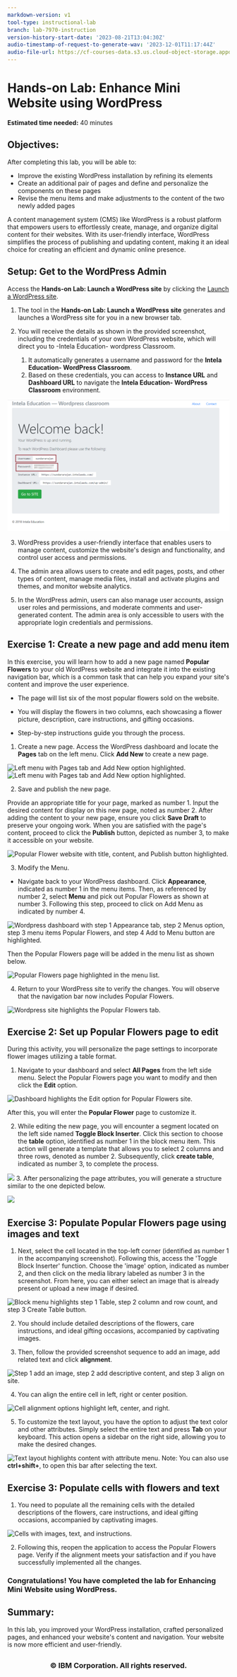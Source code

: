 ```yaml
---
markdown-version: v1
tool-type: instructional-lab
branch: lab-7970-instruction
version-history-start-date: '2023-08-21T13:04:30Z'
audio-timestamp-of-request-to-generate-wav: '2023-12-01T11:17:44Z'
audio-file-url: https://cf-courses-data.s3.us.cloud-object-storage.appdomain.cloud/IBMSkillsNetwork-CD0111EN-Coursera/labs/m4_l2_Enhance_mini_website__using_WordPress.md.wav
---
```

# Hands-on Lab: Enhance Mini Website using WordPress

<!--
<img src="https://cf-courses-data.s3.us.cloud-object-storage.appdomain.cloud/IBMSkillsNetwork-WD0231EN-SkillsNetwork/IDSN-logo.png" width="200" alt="cognitiveclass.ai logo"Â  />
-->

**Estimated time needed:** 40 minutes

## Objectives:
After completing this lab, you will be able to:

- Improve the existing WordPress installation by refining its elements
- Create an additional pair of pages and define and personalize the components on these pages
- Revise the menu items and make adjustments to the content of the two newly added pages


A content management system (CMS) like WordPress is a robust platform that empowers users to effortlessly create, manage, and organize digital content for their websites. With its user-friendly interface, WordPress simplifies the process of publishing and updating content, making it an ideal choice for creating an efficient and dynamic online presence.


## Setup: Get to the WordPress Admin

Access the **Hands-on Lab: Launch a WordPress site** by clicking the [Launch a WordPress site](https://www.coursera.org/learn/getting-started-with-front-end-and-web-development/ungradedLti/7IObz/generate-a-wordpress-site "link").



1. The tool in the **Hands-on Lab: Launch a WordPress site** generates and launches a WordPress site for you in a new browser tab.

2. You will receive the details as shown in the provided screenshot, including the credentials of your own WordPress website, which will direct you to -Intela Education- wordpress Classroom.
	1. It automatically generates a username and password for the **Intela Education- WordPress Classroom**.
	2. Based on these credentials, you can access to  **Instance URL** and **Dashboard URL** to navigate the **Intela Education- WordPress Classroom** environment.

<img src="./images/Ex1_1.png" alt="Intela Education, Wordpress classrom welcome screen with username and password highlighted" />


3. WordPress provides a user-friendly interface that enables users to manage content, customize the website\'s design and functionality, and control user access and permissions.

4. The admin area allows users to create and edit pages, posts, and other types of content, manage media files, install and activate plugins and themes, and monitor website analytics.

5. In the WordPress admin, users can also manage user accounts, assign user roles and permissions, and moderate comments and user-generated content. The admin area is only accessible to users with the appropriate login credentials and permissions.




## Exercise 1: Create a new page and add menu item

In this exercise, you will learn how to add a new page named **Popular Flowers** to your old WordPress website and integrate it into the existing navigation bar, which is a common task that can help you expand your site\'s content and improve the user experience.

- The page will list six of the most popular flowers sold on the website.

- You will display the flowers in two columns, each showcasing a flower picture, description, care instructions, and gifting occasions.

- Step-by-step instructions guide you through the process.

1. Create a new page.
Access the WordPress dashboard and locate the **Pages** tab on the left menu.
Click **Add New** to create a new page.

<img src="https://cf-courses-data.s3.us.cloud-object-storage.appdomain.cloud/IBMSkillsNetwork-CD0111EN-Coursera/images/first.PNG" alt="Left menu with Pages tab and Add New option highlighted.">

<img src="https://cf-courses-data.s3.us.cloud-object-storage.appdomain.cloud/IBMSkillsNetwork-CD0111EN-Coursera/images/first.PNG" alt="Left menu with Pages tab and Add New option highlighted.">


2. Save and publish the new page.

Provide an appropriate title for your page, marked as number 1.
Input the desired content for display on this new page, noted as number 2.
After adding the content to your new page, ensure you click **Save Draft** to preserve your ongoing work. 
When you are satisfied with the page's content, proceed to click the **Publish** button, depicted as number 3, to make it accessible on your website.


![Popular Flower website with title, content, and Publish button highlighted.](https://cf-courses-data.s3.us.cloud-object-storage.appdomain.cloud/IBMSkillsNetwork-CD0111EN-Coursera/images/2_second.PNG)

3. Modify the Menu.
- Navigate back to your WordPress dashboard. Click **Appearance**, indicated as number 1 in the menu items. Then, as referenced by number 2, select **Menu** and pick out Popular Flowers as shown at number 3. Following this step, proceed to click on Add Menu as indicated by number 4.

![Wordpress dashboard with step 1 Appearance tab, step 2 Menus option, step 3 menu items Popular Flowers, and step 4 Add to Menu button are highlighted.](https://cf-courses-data.s3.us.cloud-object-storage.appdomain.cloud/IBMSkillsNetwork-CD0111EN-Coursera/images/3_third.PNG)

Then the Popular Flowers page will be added in the menu list as shown below.

![Popular Flowers page highlighted in the menu list.](https://cf-courses-data.s3.us.cloud-object-storage.appdomain.cloud/IBMSkillsNetwork-CD0111EN-Coursera/images/4_fourth.PNG)

4. Return to your WordPress site to verify the changes. You will observe that the navigation bar now includes Popular Flowers.

![Wordpress site highlights the Popular Flowers tab.](https://cf-courses-data.s3.us.cloud-object-storage.appdomain.cloud/IBMSkillsNetwork-CD0111EN-Coursera/images/6_six.PNG)



## Exercise 2: Set up Popular Flowers page to edit

During this activity, you will personalize the page settings to incorporate flower images utilizing a table format.

1. Navigate to your dashboard and select **All Pages** from the left side menu. Select the Popular Flowers page you want to modify and then click the **Edit** option.

![Dashboard highlights the Edit option for Popular Flowers site.](https://cf-courses-data.s3.us.cloud-object-storage.appdomain.cloud/IBMSkillsNetwork-CD0111EN-Coursera/images/7_seven.PNG)

After this, you will enter the **Popular Flower** page to customize it.

2. While editing the new page, you will encounter a segment located on the left side named **Toggle Block Inserter**. Click this section to choose the **table** option, identified as number 1 in the block menu item. This action will generate a template that allows you to select 2 columns and three rows, denoted as number 2. Subsequently, click **create table**, indicated as number 3, to complete the process.

![](https://cf-courses-data.s3.us.cloud-object-storage.appdomain.cloud/IBMSkillsNetwork-CD0111EN-Coursera/images/8.PNG)
3. After personalizing the page attributes, you will generate a structure similar to the one depicted below.

![](https://cf-courses-data.s3.us.cloud-object-storage.appdomain.cloud/IBMSkillsNetwork-CD0111EN-Coursera/images/9.PNG)



## Exercise 3: Populate Popular Flowers page using images and text

1. Next, select the cell located in the top-left corner (identified as number 1 in the accompanying screenshot). Following this, access the \'Toggle Block Inserter\' function. Choose the \'image\' option, indicated as number 2, and then click on the media library labeled as number 3 in the screenshot. From here, you can either select an image that is already present or upload a new image if desired.

![Block menu highlights step 1 Table, step 2 column and row count, and step 3 Create Table button.](https://cf-courses-data.s3.us.cloud-object-storage.appdomain.cloud/IBMSkillsNetwork-CD0111EN-Coursera/images/10.PNG)

2. You should include detailed descriptions of the flowers, care instructions, and ideal gifting occasions, accompanied by captivating images.

3. Then, follow the provided screenshot sequence to add an image, add related text and click **alignment**.

![Step 1 add an image, step 2 add descriptive content, and step 3 align on site.](https://cf-courses-data.s3.us.cloud-object-storage.appdomain.cloud/IBMSkillsNetwork-CD0111EN-Coursera/images/11.PNG)



4. You can align the entire cell in left, right or center position.

![Cell alignment options highlight left, center, and right.](https://cf-courses-data.s3.us.cloud-object-storage.appdomain.cloud/IBMSkillsNetwork-CD0111EN-Coursera/images/12.PNG)

5. To customize the text layout, you have the option to adjust the text color and other attributes. Simply select the entire text and press **Tab** on your keyboard. This action opens a sidebar on the right side, allowing you to make the desired changes.

![Text layout highlights content with attribute menu.](https://cf-courses-data.s3.us.cloud-object-storage.appdomain.cloud/IBMSkillsNetwork-CD0111EN-Coursera/images/13.PNG)
Note: You can also use **ctrl+shift+**, to open this bar after selecting the text.



## Exercise 3: Populate cells with flowers and text

1. You need to populate all the remaining cells with the detailed descriptions of the flowers, care instructions, and ideal gifting occasions, accompanied by captivating images.

![Cells with images, text, and instructions.](https://cf-courses-data.s3.us.cloud-object-storage.appdomain.cloud/IBMSkillsNetwork-CD0111EN-Coursera/images/14.PNG)

2. Following this, reopen the application to access the Popular Flowers page. Verify if the alignment meets your satisfaction and if you have successfully implemented all the changes.

### Congratulations! You have completed the lab for Enhancing Mini Website using WordPress.

## Summary:

In this lab, you improved your WordPress installation, crafted personalized pages, and enhanced your website\'s content and navigation. Your website is now more efficient and user-friendly.

<footer>
<img align="left" src="https://cf-courses-data.s3.us.cloud-object-storage.appdomain.cloud/IBMSkillsNetwork-CD0111EN-Coursera/images/footer_6b.png" alt="">
</footer>

## <h3 align="center"> &#169; IBM Corporation. All rights reserved. <h3/>

<!---
## Author(s)
Ramanujam
Richa Arora

### Other Contributor(s)
Rav Ahuja

## Changelog
| Date | Version | Changed by | Change Description |
|------|--------|--------|---------|
| 2023-08-21 | 0.1 | Richa Arora | Initial version created |
| 2023-09-06 | 0.2 | Steve Hord | QA pass with edits |
| 2023-12-01 | 0.3 | K Sundararajan | IntelaEDu link for "Launch a WordPress site" updated for the lab to work correctly |
## <h3 align="center"> &#169; IBM Corporation 2023. All rights reserved. <h3/>
--->
